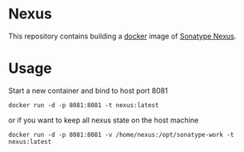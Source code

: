 Nexus
=====

This repository contains building a [docker](https://docker.io) image of [Sonatype Nexus](http://www.sonatype.org/nexus).


# Usage
Start a new container and bind to host port 8081

```
docker run -d -p 8081:8081 -t nexus:latest
```

or if you want to keep all nexus state on the host machine

```
docker run -d -p 8081:8081 -v /home/nexus:/opt/sonatype-work -t nexus:latest 
```
